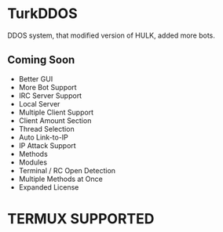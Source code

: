 # TurkDDOS
DDOS system, that modified version of HULK, added more bots.
## Coming Soon
- Better GUI
- More Bot Support
- IRC Server Support
- Local Server
- Multiple Client Support
- Client Amount Section
- Thread Selection
- Auto Link-to-IP
- IP Attack Support
- Methods
- Modules
- Terminal / RC Open Detection
- Multiple Methods at Once
- Expanded License
# TERMUX SUPPORTED 

